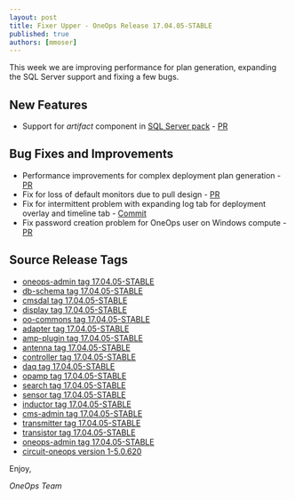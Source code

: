 ```yaml
---
layout: post
title: Fixer Upper - OneOps Release 17.04.05-STABLE
published: true
authors: [mmoser]
---
```


This week we are improving performance for plan generation, expanding the SQL Server support and fixing a few bugs.

<!--more-->

## New Features

* Support for _artifact_ component in [SQL Server pack](/user/design/ms-sqlserver-pack.html) - [PR](https://github.com/oneops/circuit-oneops-1/pull/778)

## Bug Fixes and Improvements

* Performance improvements for complex deployment plan generation - [PR](https://github.com/oneops/transistor/pull/101)
* Fix for loss of default monitors due to pull design - [PR](https://github.com/oneops/transistor/pull/104)
* Fix for intermittent problem with expanding log tab for deployment overlay and timeline tab - [Commit](https://github.com/oneops/display/pull/178/commits/1c9c1f2b4f5a901da46ffd8a1897f289fbc14777)
* Fix password creation problem for OneOps user on Windows compute - [PR](https://github.com/oneops/circuit-oneops-1/pull/780) 

## Source Release Tags

- [oneops-admin tag 17.04.05-STABLE](https://github.com/oneops/oneops-admin/tree/17.04.05-STABLE)
- [db-schema tag 17.04.05-STABLE](https://github.com/oneops/db-schema/tree/17.04.05-STABLE)
- [cmsdal tag 17.04.05-STABLE](https://github.com/oneops/cmsdal/tree/17.04.05-STABLE)
- [display tag 17.04.05-STABLE](https://github.com/oneops/display/tree/17.04.05-STABLE)
- [oo-commons tag 17.04.05-STABLE](https://github.com/oneops/oo-commons/tree/17.04.05-STABLE)
- [adapter tag 17.04.05-STABLE](https://github.com/oneops/adapter/tree/17.04.05-STABLE)
- [amp-plugin tag 17.04.05-STABLE](https://github.com/oneops/amq-plugin/tree/17.04.05-STABLE)
- [antenna tag 17.04.05-STABLE](https://github.com/oneops/antenna/tree/17.04.05-STABLE)
- [controller tag 17.04.05-STABLE](https://github.com/oneops/controller/tree/17.04.05-STABLE)
- [daq tag 17.04.05-STABLE](https://github.com/oneops/daq/tree/17.04.05-STABLE)
- [opamp tag 17.04.05-STABLE](https://github.com/oneops/opamp/tree/17.04.05-STABLE)
- [search tag 17.04.05-STABLE](https://github.com/oneops/search/tree/17.04.05-STABLE)
- [sensor tag 17.04.05-STABLE](https://github.com/oneops/sensor/tree/17.04.05-STABLE)
- [inductor tag 17.04.05-STABLE](https://github.com/oneops/inductor/tree/17.04.05-STABLE)
- [cms-admin tag 17.04.05-STABLE](https://github.com/oneops/cms-admin/tree/17.04.05-STABLE)
- [transmitter tag 17.04.05-STABLE](https://github.com/oneops/transmitter/tree/17.04.05-STABLE)
- [transistor tag 17.04.05-STABLE](https://github.com/oneops/transistor/tree/17.04.05-STABLE)
- [oneops-admin tag 17.04.05-STABLE](https://github.com/oneops/oneops-admin/tree/17.04.05-STABLE)
- [circuit-oneops version 1-5.0.620](https://github.com/oneops/circuit-oneops-1/releases/tag/circuit-oneops-1-5.0.620)

Enjoy,

_OneOps Team_

